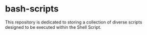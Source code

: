 # bash-scripts
This repository is dedicated to storing a collection of diverse scripts designed to be executed within the Shell Script.
